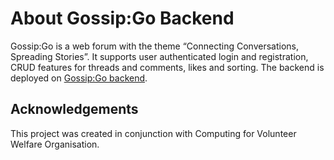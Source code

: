 # About Gossip:Go Backend

Gossip:Go is a web forum with the theme “Connecting Conversations, Spreading Stories”. It supports user authenticated login and registration, CRUD features for threads and comments, likes and sorting. The backend is deployed on [Gossip:Go backend]([https://gossipgo.netlify.app/](https://gossipgo-backend.onrender.com/)).

## Acknowledgements

This project was created in conjunction with Computing for Volunteer Welfare Organisation.
